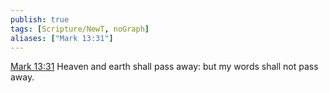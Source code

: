 ```yaml
---
publish: true
tags: [Scripture/NewT, noGraph]
aliases: ["Mark 13:31"]
---
```

[Mark 13:31](https://churchofjesuschrist.org/study/scriptures/nt/mark/13?lang=eng&id=p31#p31) Heaven and earth shall pass away: but my words shall not pass away.
